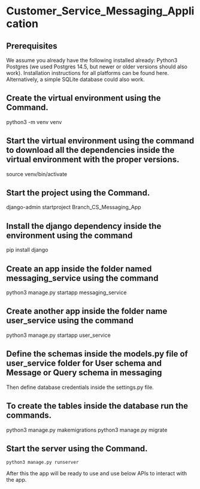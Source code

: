 # Customer_Service_Messaging_Application

## Prerequisites 
We assume you already have the following installed already: 
Python3 Postgres (we used Postgres 14.5, but newer or older versions should also work). Installation instructions for all platforms can be found here. Alternatively, a simple SQLite database could also work.

## Create the virtual environment using the Command.
python3 -m venv venv
## Start the virtual environment using the command to download all the dependencies inside the virtual environment with the proper versions.
source venv/bin/activate
## Start the project using the Command.
django-admin startproject Branch_CS_Messaging_App
## Install the django dependency inside the environment using the command
pip install django
## Create an app inside the folder named messaging_service using the command
python3 manage.py startapp messaging_service
## Create another app inside the folder name user_service using the command
python3 manage.py startapp user_service
## Define the schemas inside the models.py file of user_service folder for User schema and Message or Query schema in messaging
Then define database credentials inside the settings.py file.
## To create the tables inside the database run the commands.
python3 manage.py makemigrations
python3 manage.py migrate
## Start the server using the Command.
	python3 manage.py runserver
After this the app will be ready to use and use below APIs to interact with the app.

